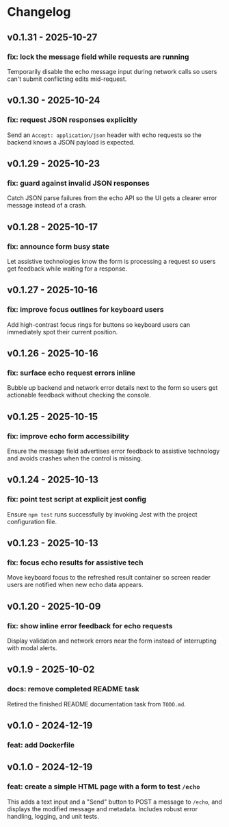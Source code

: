 # Changelog

## v0.1.31 - 2025-10-27

### fix: lock the message field while requests are running  
Temporarily disable the echo message input during network calls so users can't submit conflicting edits mid-request.

## v0.1.30 - 2025-10-24

### fix: request JSON responses explicitly  
Send an `Accept: application/json` header with echo requests so the backend knows a JSON payload is expected.

## v0.1.29 - 2025-10-23

### fix: guard against invalid JSON responses  
Catch JSON parse failures from the echo API so the UI gets a clearer error message instead of a crash.

## v0.1.28 - 2025-10-17

### fix: announce form busy state  
Let assistive technologies know the form is processing a request so users get feedback while waiting for a response.

## v0.1.27 - 2025-10-16

### fix: improve focus outlines for keyboard users  
Add high-contrast focus rings for buttons so keyboard users can immediately spot their current position.

## v0.1.26 - 2025-10-16

### fix: surface echo request errors inline  
Bubble up backend and network error details next to the form so users get actionable feedback without checking the console.

## v0.1.25 - 2025-10-15

### fix: improve echo form accessibility  
Ensure the message field advertises error feedback to assistive technology and avoids crashes when the control is missing.

## v0.1.24 - 2025-10-13

### fix: point test script at explicit jest config  
Ensure `npm test` runs successfully by invoking Jest with the project configuration file.

## v0.1.23 - 2025-10-13

### fix: focus echo results for assistive tech  
Move keyboard focus to the refreshed result container so screen reader users are notified when new echo data appears.

## v0.1.20 - 2025-10-09

### fix: show inline error feedback for echo requests  
Display validation and network errors near the form instead of interrupting with modal alerts.

## v0.1.9 - 2025-10-02

### docs: remove completed README task  
Retired the finished README documentation task from `TODO.md`.

## v0.1.0 - 2024-12-19

### feat: add Dockerfile 



## v0.1.0 - 2024-12-19

### feat: create a simple HTML page with a form to test `/echo`  
This adds a text input and a "Send" button to POST a message to `/echo`, and displays the modified message and metadata. Includes robust error handling, logging, and unit tests.
